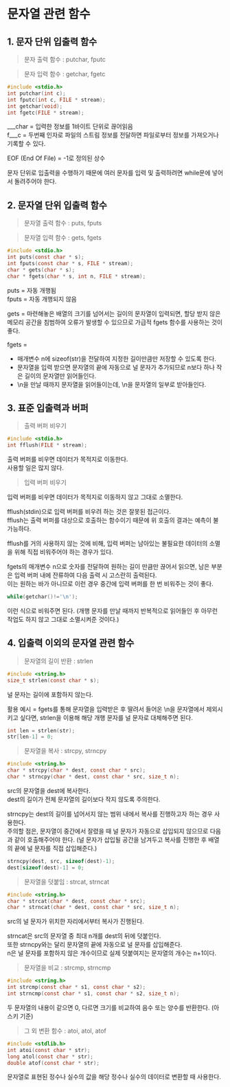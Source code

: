 # 문자열 관련 함수

## 1. 문자 단위 입출력 함수

> 문자 출력 함수 : putchar, fputc   

> 문자 입력 함수 : getchar, fgetc

```c
#include <stdio.h>
int putchar(int c);
int fputc(int c, FILE * stream);
int getchar(void);
int fgetc(FILE * stream);
```

___char = 입력한 정보를 1바이트 단위로 끊어읽음   
f___c = 두번째 인자로 파일의 스트림 정보를 전달하면 파일로부터 정보를 가져오거나 기록할 수 있다.

EOF (End Of File) = -1로 정의된 상수

문자 단위로 입출력을 수행하기 때문에 여러 문자를 입력 및 출력하려면 while문에 넣어서 돌려주어야 한다.

## 2. 문자열 단위 입출력 함수

> 문자열 출력 함수 : puts, fputs   

> 문자열 입력 함수 : gets, fgets

```c
#include <stdio.h>
int puts(const char * s);
int fputs(const char * s, FILE * stream);
char * gets(char * s);
char * fgets(char * s, int n, FILE * stream);
```

puts = 자동 개행됨   
fputs = 자동 개행되지 않음

gets = 마련해놓은 배열의 크기를 넘어서는 길이의 문자열이 입력되면, 할당 받지 않은 메모리 공간을 침범하여 오류가 발생할 수 있으므로 가급적 fgets 함수를 사용하는 것이 좋다.

fgets =
- 매개변수 n에 sizeof(str)을 전달하여 지정한 길이만큼만 저장할 수 있도록 한다.
- 문자열을 입력 받으면 문자열의 끝에 자동으로 널 문자가 추가되므로 n보다 하나 작은 길이의 문자열만 읽어들인다.
- \n을 만날 때까지 문자열을 읽어들이는데, \n을 문자열의 일부로 받아들인다.


## 3. 표준 입출력과 버퍼

> 출력 버퍼 비우기

```c
#include <stdio.h>
int fflush(FILE * stream);
```
출력 버퍼를 비우면 데이터가 목적지로 이동한다.  
사용할 일은 많지 않다.

> 입력 버퍼 비우기

입력 버퍼를 비우면 데이터가 목적지로 이동하지 않고 그대로 소멸한다.

fflush(stdin)으로 입력 버퍼를 비우려 하는 것은 잘못된 접근이다.  
fflush는 출력 버퍼를 대상으로 호출하는 함수이기 때문에 위 호출의 결과는 예측이 불가능하다.

fflush를 거의 사용하지 않는 것에 비해, 입력 버퍼는 남아있는 불필요한 데이터의 소멸을 위해 직접 비워주어야 하는 경우가 있다.

fgets의 매개변수 n으로 숫자를 전달하여 원하는 길이 만큼만 끊어서 읽으면, 남은 부분은 입력 버퍼 내에 잔류하여 다음 출력 시 고스란히 출력된다.  
이는 원하는 바가 아니므로 이런 경우 중간에 입력 버퍼를 한 번 비워주는 것이 좋다.  

```c
while(getchar()!='\n');
```

이런 식으로 비워주면 된다. (개행 문자를 만날 때까지 반복적으로 읽어들인 후 아무런 작업도 하지 않고 그대로 소멸시켜준 것이다.)

## 4. 입출력 이외의 문자열 관련 함수

> 문자열의 길이 반환 : strlen

```c
#include <string.h>
size_t strlen(const char * s);
```
널 문자는 길이에 포함하지 않는다.

활용 예시 = fgets를 통해 문자열을 입력받은 후 딸려서 들어온 \n을 문자열에서 제외시키고 싶다면, strlen을 이용해 해당 개행 문자를 널 문자로 대체해주면 된다.

```c
int len = strlen(str);
str[len-1] = 0;
```

> 문자열을 복사 : strcpy, strncpy

```c
#include <string.h>
char * strcpy(char * dest, const char * src);
char * strncpy(char * dest, const char * src, size_t n);
```

src의 문자열을 dest에 복사한다.  
dest의 길이가 전체 문자열의 길이보다 작지 않도록 주의한다.

strncpy는 dest의 길이를 넘어서지 않는 범위 내에서 복사를 진행하고자 하는 경우 사용한다.  
주의할 점은, 문자열이 중간에서 잘렸을 때 널 문자가 자동으로 삽입되지 않으므로 다음과 같이 호출해주어야 한다. (널 문자가 삽입될 공간을 남겨두고 복사를 진행한 후 배열의 끝에 널 문자를 직접 삽입해준다.)

```c
strncpy(dest, src, sizeof(dest)-1);
dest[sizeof(dest)-1] = 0;
```

> 문자열을 덧붙임 : strcat, strncat

```c
#include <string.h>
char * strcat(char * dest, const char * src);
char * strncat(char * dest, const char * src, size_t n);
```

src의 널 문자가 위치한 자리에서부터 복사가 진행된다.

strncat은 src의 문자열 중 최대 n개를 dest의 뒤에 덧붙인다.  
또한 strncpy와는 달리 문자열의 끝에 자동으로 널 문자를 삽입해준다.    
n은 널 문자를 포함하지 않은 개수이므로 실제 덧붙여지는 문자열의 개수는 n+1이다.

> 문자열을 비교 : strcmp, strncmp

```c
#include <string.h>
int strcmp(const char * s1, const char * s2);
int strncmp(const char * s1, const char * s2, size_t n);
```

두 문자열의 내용이 같으면 0, 다르면 크기를 비교하여 음수 또는 양수를 반환한다. (아스키 기준)

> 그 외 변환 함수 : atoi, atol, atof

```c
#include <stdlib.h>
int atoi(const char * str);
long atol(const char * str);
double atof(const char * str);
```

문자열로 표현된 정수나 실수의 값을 해당 정수나 실수의 데이터로 변환할 때 사용한다.